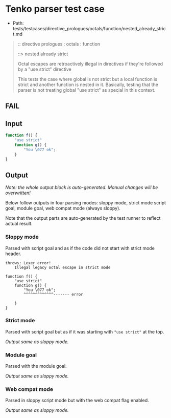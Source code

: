 # Tenko parser test case

- Path: tests/testcases/directive_prologues/octals/function/nested_already_strict.md

> :: directive prologues : octals : function
>
> ::> nested already strict
>
> Octal escapes are retroactively illegal in directives if they're followed by a "use strict" directive
>
> This tests the case where global is not strict but a local function is strict and another function is nested in it. Basically, testing that the parser is not treating global "use strict" as special in this context.

## FAIL

## Input

`````js
function f() {
    "use strict"
    function g() {
        "You \077 ok";
    }
}
`````

## Output

_Note: the whole output block is auto-generated. Manual changes will be overwritten!_

Below follow outputs in four parsing modes: sloppy mode, strict mode script goal, module goal, web compat mode (always sloppy).

Note that the output parts are auto-generated by the test runner to reflect actual result.

### Sloppy mode

Parsed with script goal and as if the code did not start with strict mode header.

`````
throws: Lexer error!
    Illegal legacy octal escape in strict mode

function f() {
    "use strict"
    function g() {
        "You \077 ok";
        ^^^^^^^^^^^^^------- error

    }
}
`````

### Strict mode

Parsed with script goal but as if it was starting with `"use strict"` at the top.

_Output same as sloppy mode._

### Module goal

Parsed with the module goal.

_Output same as sloppy mode._

### Web compat mode

Parsed in sloppy script mode but with the web compat flag enabled.

_Output same as sloppy mode._
